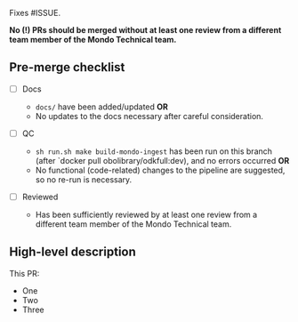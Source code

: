 Fixes #ISSUE.

**No (!) PRs should be merged without at least one review from a different team member of the Mondo Technical team.**

## Pre-merge checklist

<!--- A common case for documentation is the addition of new `make` goals. Descriptions should be documented for new goals both in the (i) `help` command at the bottom of the `mondo-ingest.Makefile` and (ii) `docs/developer/workflows.md`. -->

- [ ] Docs
   - `docs/` have been added/updated **OR**
   - No updates to the docs necessary after careful consideration.

- [ ] QC
   - `sh run.sh make build-mondo-ingest` has been run on this branch (after `docker pull obolibrary/odkfull:dev), and no errors occurred **OR**
   -  No functional (code-related) changes to the pipeline are suggested, so no re-run is necessary.

- [ ] Reviewed
   - Has been sufficiently reviewed by at least one review from a different team member of the Mondo Technical team.

## High-level description

This PR:

- One
- Two
- Three
